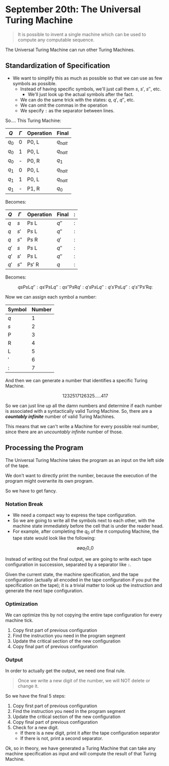 # September 20th: The Universal Turing Machine

> It is possible to invent a single machine which can be used to compute any computable sequence.

The Universal Turing Machine can run other Turing Machines.

## Standardization of Specification

* We want to simplify this as much as possible so that we can use as few symbols as possible.
  * Instead of having specific symbols, we'll just call them $s$, $s'$, $s''$, etc.
    * We'll just look up the actual symbols after the fact.
  * We can do the same trick with the states: $q$, $q'$, $q''$, etc.
  * We can omit the commas in the operation
  * We specify `:` as the separator between lines.

So.... This Turing Machine:

$Q$   | $\Gamma$ | Operation | Final
---   | ---      | ---       | ---
$q_0$ | 0        | P0, L     | $q_{halt}$ 
$q_0$ | 1        | P0, L     | $q_{halt}$ 
$q_0$ | -        | P0, R     | $q_1$ 
$q_1$ | 0        | P0, L     | $q_{halt}$
$q_1$ | 1        | P0, L     | $q_{halt}$
$q_1$ | -        | P1, R     | $q_0$

Becomes:

$Q$   | $\Gamma$ | Operation | Final | :
---   | ---      | ---       | ---   | ---
$q$  | $s$       | P$s$ L    | $q''$ | :
$q$  | $s'$      | P$s$ L    | $q''$ | :
$q$  | $s''$     | P$s$ R    | $q'$  | :
$q'$ | $s$       | P$s$ L    | $q''$ | :
$q'$ | $s'$      | P$s$ L    | $q''$ | :
$q'$ | $s''$     | P$s'$ R   | $q$   | :

Becomes:

$$qs\text{P}s\text{L}q'':
qs'\text{P}s\text{L}q'':
qs''\text{P}s\text{R}q':
q's\text{P}s\text{L}q'':
q's'\text{P}s\text{L}q'':
q's''\text{P}s'\text{R}q:$$

Now we can assign each symbol a number:

Symbol | Number
---    | ---
$q$    | 1
$s$    | 2
P      | 3
R      | 4
L      | 5
$'$    | 6
:      | 7

And then we can generate a number that identifies a specific Turing Machine.

$$1232517126325.....417$$

So we can just line up all the damn numbers and determine if each number is associated with a syntactically valid Turing Machine. So, there are a ***countably infinite*** number of valid Turing Machines.

This means that we can't write a Machine for every possible real number, since there are an *uncountably infinite* number of those.

## Processing the Program

The Universal Turing Machine takes the program as an input on the left side of the tape.

We don't want to directly print the number, because the execution of the program might overwrite its own program.

So we have to get fancy.

### Notation Break

* We need a compact way to express the tape configuration.
* So we are going to write all the symbols next to each other, with the machine state immediately before the cell that is under the reader head.
* For example, after completing the $q_0$ of the $\pi$ computing Machine, the tape state would look like the following:

$$\text{\o\o} q_1 0 \_ 0$$

Instead of writing out the final output, we are going to write each tape configuration in succession, separated by a separator like `:`.

Given the current state, the machine specification, and the tape configuration (actually all encoded in the tape configuration if you put the specification on the tape); it is a trivial matter to look up the instruction and generate the next tape configuration.

### Optimization

We can optimize this by not copying the entire tape configuration for every machine tick.

1. Copy first part of previous configuration
2. Find the instruction you need in the program segment
3. Update the critical section of the new configuration
4. Copy final part of previous configuration

### Output

In order to actually get the output, we need one final rule.

> Once we write a new digit of the number, we will NOT delete or change it.

So we have the final 5 steps:

1. Copy first part of previous configuration
2. Find the instruction you need in the program segment
3. Update the critical section of the new configuration
4. Copy final part of previous configuration
5. Check for a new digit.
    * If there is a new digit, print it after the tape configuration separator
    * If there is not, print a second separator.


Ok, so in theory, we have generated a Turing Machine that can take any machine specification as input and will compute the result of that Turing Machine.
